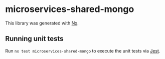 # microservices-shared-mongo

This library was generated with [Nx](https://nx.dev).

## Running unit tests

Run `nx test microservices-shared-mongo` to execute the unit tests via [Jest](https://jestjs.io).
